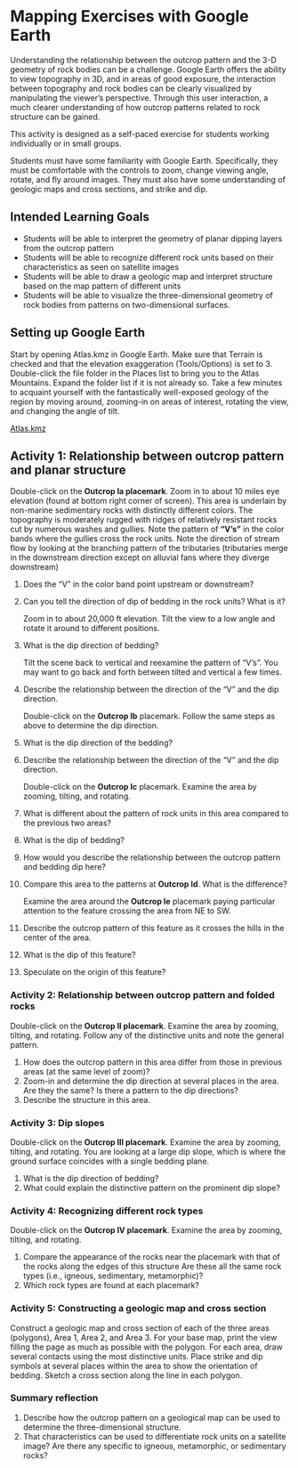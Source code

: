 # Mapping Exercises with Google Earth

Understanding the relationship between the outcrop pattern and the 3-D geometry of rock bodies can be a challenge.
Google Earth offers the ability to view topography in 3D, and in areas of good exposure, the interaction between topography and rock bodies can be clearly visualized by manipulating the viewer’s perspective.  Through this user interaction, a much clearer understanding of how outcrop patterns related to rock structure can be gained.

This activity is designed as a self-paced exercise for students working individually or in small groups.

Students must have some familiarity with Google Earth.  Specifically, they must be comfortable with the controls to zoom, change viewing angle, rotate, and fly around images.  They must also have some understanding of geologic maps and cross sections, and strike and dip.

## Intended Learning Goals

- Students will be able to interpret the geometry of planar dipping layers from the outcrop pattern
- Students will be able to recognize different rock units based on their characteristics as seen on satellite images
- Students will be able to draw a geologic map and interpret structure based on the map pattern of different units
- Students will be able to visualize the three-dimensional geometry of rock bodies from patterns on two-dimensional surfaces.

## Setting up Google Earth

Start by opening Atlas.kmz in Google Earth.  Make sure that Terrain is checked and that the elevation exaggeration (Tools/Options) is set to 3.  Double-click the file folder in the Places list to bring you to the Atlas Mountains.  Expand the folder list if it is not already so.  Take a few minutes to acquaint yourself with the fantastically well-exposed geology of the region by moving around, zooming-in on areas of interest, rotating the view, and changing the angle of tilt.

<a href="../Exercises/Resources/Atlas.kmz"> Atlas.kmz </a>

## Activity 1: Relationship between outcrop pattern and planar structure

Double-click on the **Outcrop Ia placemark**.  Zoom in to about 10 miles eye elevation (found at bottom right corner of screen).  This area is underlain by non-marine sedimentary rocks with distinctly different colors.  The topography is moderately rugged with ridges of relatively resistant rocks cut by numerous washes and gullies.  Note the pattern of **“V’s”** in the color bands where the gullies cross the rock units.  Note the direction of stream flow by looking at the branching pattern of the tributaries (tributaries merge in the downstream direction except on alluvial fans where they diverge downstream)

1. Does the “V” in the color band point upstream or downstream?
2. Can you tell the direction of dip of bedding in the rock units?  What is it?

   Zoom in to about 20,000 ft elevation.  Tilt the view to a low angle and rotate it around to different positions.

3. What is the dip direction of bedding?

   Tilt the scene back to vertical and reexamine the pattern of “V’s”.  You may want to go back and forth between tilted and vertical a few times.  

4. Describe the relationship between the direction of the “V” and the dip direction.

   Double-click on the **Outcrop Ib** placemark.  Follow the same steps as above to determine the dip direction.

5. What is the dip direction of the bedding?
6. Describe the relationship between the direction of the “V” and the dip direction.

   Double-click on the **Outcrop Ic** placemark.  Examine the area by zooming, tilting, and rotating.

7. What is different about the pattern of rock units in this area compared to the previous two areas?
8. What is the dip of bedding?
9. How would you describe the relationship between the outcrop pattern and bedding dip here?
10. Compare this area to the patterns at **Outcrop Id**.  What is the difference?

    Examine the area around the **Outcrop Ie** placemark paying particular attention to the feature crossing the area from NE to SW.

10. Describe the outcrop pattern of this feature as it crosses the hills in the center of the area.
11. What is the dip of this feature?
12. Speculate on the origin of this feature?

### Activity 2: Relationship between outcrop pattern and folded rocks

Double-click on the **Outcrop II placemark**.  Examine the area by zooming, tilting, and rotating.  Follow any of the distinctive units and note the general pattern.

1. How does the outcrop pattern in this area differ from those in previous areas (at the same level of zoom)?
2. Zoom-in and determine the dip direction at several places in the area.  Are they the same?  Is there a pattern to the dip directions?
3. Describe the structure in this area.

### Activity 3: Dip slopes

Double-click on the **Outcrop III placemark**.  Examine the area by zooming, tilting, and rotating.  You are looking at a large dip slope, which is where the ground surface coincides with a single bedding plane.  

1. What is the dip direction of bedding?
2. What could explain the distinctive pattern on the prominent dip slope?

### Activity 4: Recognizing different rock types

Double-click on the **Outcrop IV placemark**.  Examine the area by zooming, tilting, and rotating.

1. Compare the appearance of the rocks near the placemark with that of the rocks along the edges of this structure  Are these all the same rock types (i.e., igneous, sedimentary, metamorphic)?
2. Which rock types are found at each placemark?

### Activity 5: Constructing a geologic map and cross section

Construct a geologic map and cross section of each of the three areas (polygons), Area 1, Area 2, and Area 3.  For your base map, print the view filling the page as much as possible with the polygon.  For each area, draw several contacts using the most distinctive units.  Place strike and dip symbols at several places within the area to show the orientation of bedding.  Sketch a cross section along the line in each polygon.

### Summary reflection

1. Describe how the outcrop pattern on a geological map can be used to determine the three-dimensional structure.
2. That characteristics can be used to differentiate rock units on a satellite image?  Are there any specific to igneous, metamorphic, or sedimentary rocks?
